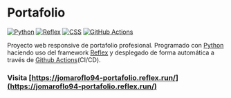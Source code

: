 # Portafolio

[![Python](https://img.shields.io/badge/Python-3.11+-yellow?style=for-the-badge&logo=python&logoColor=white&labelColor=101010)](https://python.org)
[![Reflex](https://img.shields.io/badge/Reflex-0.6.5+-5646ED?style=for-the-badge&logo=reflex&logoColor=white&labelColor=101010)](https://reflex.dev)
[![CSS](https://img.shields.io/badge/CSS-blue?style=for-the-badge&logo=css3&logoColor=white&labelColor=101010)](https://developer.mozilla.org/es/docs/Web/CSS)
[![GitHub Actions](https://img.shields.io/badge/GITHUB_ACTIONS-2088FF?style=for-the-badge&logo=githubactions&logoColor=white&labelColor=101010)](https://github.com/features/actions)

Proyecto web responsive de portafolio profesional.
Programado con [Python](https://www.python.org/) haciendo uso del framework [Reflex](https://reflex.dev/) y desplegado de forma automática a través de [Github Actions](https://github.com/features/actions)(CI/CD).

### Visita [https://jomaroflo94-portafolio.reflex.run/](https://jomaroflo94-portafolio.reflex.run/)
